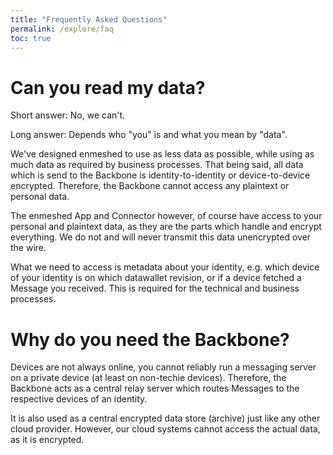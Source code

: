 ```yaml
---
title: "Frequently Asked Questions"
permalink: /explore/faq
toc: true
---
```


# Can you read my data?

Short answer: No, we can't.

Long answer: Depends who "you" is and what you mean by "data".

We've designed enmeshed to use as less data as possible, while using as much data as required by business processes. That being said, all data which is send to the Backbone is identity-to-identity or device-to-device encrypted. Therefore, the Backbone cannot access any plaintext or personal data.

The enmeshed App and Connector however, of course have access to your personal and plaintext data, as they are the parts which handle and encrypt everything. We do not and will never transmit this data unencrypted over the wire.

What we need to access is metadata about your identity, e.g. which device of your identity is on which datawallet revision, or if a device fetched a Message you received. This is required for the technical and business processes.

# Why do you need the Backbone?

Devices are not always online, you cannot reliably run a messaging server on a private device (at least on non-techie devices). Therefore, the Backbone acts as a central relay server which routes Messages to the respective devices of an identity.

It is also used as a central encrypted data store (archive) just like any other cloud provider. However, our cloud systems cannot access the actual data, as it is encrypted.
